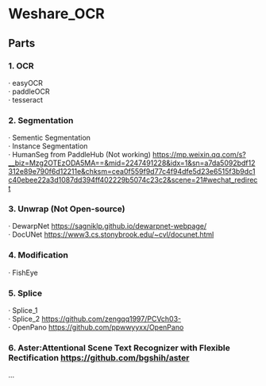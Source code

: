 # Weshare_OCR

## Parts

### 1. OCR
· easyOCR <br>
· paddleOCR <br>
· tesseract <br>

### 2. Segmentation
· Sementic Segmentation <br>
· Instance Segmentation <br>
· HumanSeg from PaddleHub (Not working) https://mp.weixin.qq.com/s?__biz=Mzg2OTEzODA5MA==&mid=2247491228&idx=1&sn=a7da5092bdf12312e89e790f6d12211e&chksm=cea0f559f9d77c4f94dfe5d23e6515f3b9dc1c40ebee22a3d1087dd394ff402229b5074c23c2&scene=21#wechat_redirect  <br> 

### 3. Unwrap (Not Open-source)
· DewarpNet https://sagniklp.github.io/dewarpnet-webpage/ <br>
· DocUNet https://www3.cs.stonybrook.edu/~cvl/docunet.html <br>

### 4. Modification
· FishEye <br>

### 5. Splice
· Splice_1 <br>
· Splice_2 https://github.com/zengqq1997/PCVch03- <br>
· OpenPano https://github.com/ppwwyyxx/OpenPano <br>

### 6. Aster:Attentional Scene Text Recognizer with Flexible Rectification https://github.com/bgshih/aster 
...
